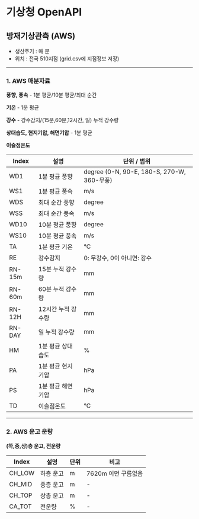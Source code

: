 # 기상청 OpenAPI


## 방재기상관측 (AWS)

* 생산주기 : 매 분
* 위치 : 전국 510지점 (grid.csv에 지점정보 저장)

---

### 1. AWS 매분자료

**풍향, 풍속** - 1분 평균/10분 평균/최대 순간 

**기온** - 1분 평균

**강수** - 강수감지/(15분,60분,12시간, 일) 누적 강수량

**상대습도, 현지기압, 해면기압** - 1분 평균

**이슬점온도**

| Index     | 설명 | 단위 / 범위 |
|-----------|------|-------------|
| WD1       | 1분 평균 풍향 | degree (0-N, 90-E, 180-S, 270-W, 360-무풍) |
| WS1       | 1분 평균 풍속 | m/s |
| WDS       | 최대 순간 풍향 | degree |
| WSS       | 최대 순간 풍속 | m/s |
| WD10      | 10분 평균 풍향 | degree |
| WS10      | 10분 평균 풍속 | m/s |
| TA        | 1분 평균 기온 | °C |
| RE        | 강수감지 | 0: 무강수, 0이 아니면: 강수 |
| RN-15m    | 15분 누적 강수량 | mm |
| RN-60m    | 60분 누적 강수량 | mm |
| RN-12H    | 12시간 누적 강수량 | mm |
| RN-DAY    | 일 누적 강수량 | mm |
| HM        | 1분 평균 상대습도 | % |
| PA        | 1분 평균 현지기압 | hPa |
| PS        | 1분 평균 해면기압 | hPa |
| TD        | 이슬점온도 | °C |

---

### 2. AWS 운고 운량

**(하,중,상)층 운고, 전운량**

| Index   | 설명     | 단위 | 비고                    |
|---------|----------|------|-------------------------|
| CH_LOW  | 하층 운고 | m    | 7620m 이면 구름없음     |
| CH_MID  | 중층 운고 | m    | -                       |
| CH_TOP  | 상층 운고 | m    | -                       |
| CA_TOT  | 전운량   | %    | -                       |